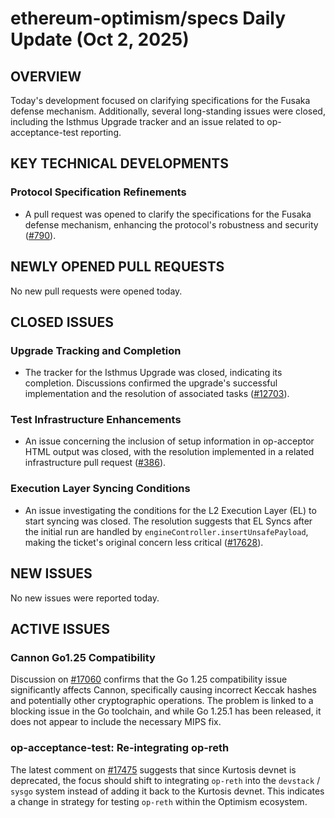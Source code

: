 # ethereum-optimism/specs Daily Update (Oct 2, 2025)
## OVERVIEW 
Today's development focused on clarifying specifications for the Fusaka defense mechanism. Additionally, several long-standing issues were closed, including the Isthmus Upgrade tracker and an issue related to op-acceptance-test reporting.

## KEY TECHNICAL DEVELOPMENTS

### Protocol Specification Refinements
*   A pull request was opened to clarify the specifications for the Fusaka defense mechanism, enhancing the protocol's robustness and security ([#790](https://github.com/ethereum-optimism/specs/pull/790)).

## NEWLY OPENED PULL REQUESTS
No new pull requests were opened today.

## CLOSED ISSUES

### Upgrade Tracking and Completion
*   The tracker for the Isthmus Upgrade was closed, indicating its completion. Discussions confirmed the upgrade's successful implementation and the resolution of associated tasks ([#12703](https://github.com/ethereum-optimism/specs/issues/12703)).

### Test Infrastructure Enhancements
*   An issue concerning the inclusion of setup information in op-acceptor HTML output was closed, with the resolution implemented in a related infrastructure pull request ([#386](https://github.com/ethereum-optimism/specs/issues/386)).

### Execution Layer Syncing Conditions
*   An issue investigating the conditions for the L2 Execution Layer (EL) to start syncing was closed. The resolution suggests that EL Syncs after the initial run are handled by `engineController.insertUnsafePayload`, making the ticket's original concern less critical ([#17628](https://github.com/ethereum-optimism/specs/issues/17628)).

## NEW ISSUES
No new issues were reported today.

## ACTIVE ISSUES

### Cannon Go1.25 Compatibility
Discussion on [#17060](https://github.com/ethereum-optimism/specs/issues/17060) confirms that the Go 1.25 compatibility issue significantly affects Cannon, specifically causing incorrect Keccak hashes and potentially other cryptographic operations. The problem is linked to a blocking issue in the Go toolchain, and while Go 1.25.1 has been released, it does not appear to include the necessary MIPS fix.

### op-acceptance-test: Re-integrating op-reth
The latest comment on [#17475](https://github.com/ethereum-optimism/specs/issues/17475) suggests that since Kurtosis devnet is deprecated, the focus should shift to integrating `op-reth` into the `devstack` / `sysgo` system instead of adding it back to the Kurtosis devnet. This indicates a change in strategy for testing `op-reth` within the Optimism ecosystem.